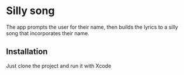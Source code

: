 # Silly song

The app prompts the user for their name, then builds the lyrics to a silly song that incorporates their name.

## Installation

Just clone the project and run it with Xcode
